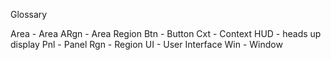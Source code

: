 Glossary

Area - Area
ARgn - Area Region
Btn - Button
Cxt - Context
HUD - heads up display
Pnl - Panel
Rgn - Region
UI - User Interface
Win - Window
